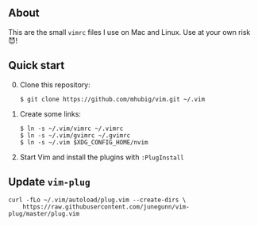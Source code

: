 ## About

This are the small `vimrc` files I use on Mac and Linux. Use at your own risk 😈!

## Quick start

0. Clone this repository:

    ```
    $ git clone https://github.com/mhubig/vim.git ~/.vim
    ```

0. Create some links:

    ```
    $ ln -s ~/.vim/vimrc ~/.vimrc
    $ ln -s ~/.vim/gvimrc ~/.gvimrc
    $ ln -s ~/.vim $XDG_CONFIG_HOME/nvim
    ```

0. Start Vim and install the plugins with `:PlugInstall`

## Update `vim-plug`

    curl -fLo ~/.vim/autoload/plug.vim --create-dirs \
        https://raw.githubusercontent.com/junegunn/vim-plug/master/plug.vim

